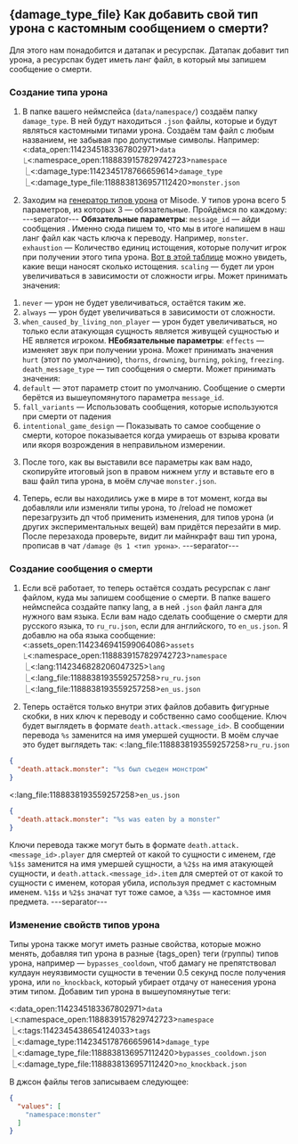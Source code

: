 ## {damage_type_file} Как добавить свой тип урона с кастомным сообщением о смерти?
Для этого нам понадобится и датапак и ресурспак. Датапак добавит тип урона, а ресурспак будет иметь ланг файл, в который мы запишем сообщение о смерти.
### Создание типа урона
1. В папке вашего неймспейса (`data/namespace/`) создаём папку `damage_type`. В ней будут находиться `.json` файлы, которые и будут являться кастомными типами урона. Создаём там файл с любым названием, не забывая про допустимые символы. Например:
<:data_open:1142345183367802971>`data`
⎿<:namespace_open:1188839157829742723>`namespace`
　⎿<:damage_type:1142345178766659614>`damage_type`
　　⎿<:damage_type_file:1188838136957112420>`monster.json`

2. Заходим на [генератор типов урона](https://misode.github.io/damage-type/) от Misode. У типов урона всего 5 параметров, из которых 3 — обязательные. Пройдёмся по каждому:
---separator---
**Обязательные параметры**:
`message_id` — айди сообщения . Именно сюда пишем то, что мы в итоге напишем в наш ланг файл как часть ключа к переводу. Например, `monster`.
`exhaustion` — Количество единиц истощения, которые получит игрок при получении этого типа урона. [Вот в этой таблице](<https://minecraft.wiki/w/Hunger#Exhaustion_level_increase>) можно увидеть, какие вещи наносят сколько истощения.
`scaling` — будет ли урон увеличиваться в зависимости от сложности игры. Может принимать значения:
1) `never` — урон не будет увеличиваться, остаётся таким же.
2) `always` — урон будет увеличиваться в зависимости от сложности.
3) `when_caused_by_living_non_player` — урон будет увеличиваться, но только если атакующая сущность является живущей сущностью и НЕ является игроком.
**НЕобязательные параметры**:
`effects` — изменяет звук при получении урона. Может принимать значения `hurt` (этот по умолчанию), `thorns`, `drowning`, `burning`, `poking`, `freezing`.
`death_message_type` — тип сообщения о смерти. Может принимать значения:
1) `default` — этот параметр стоит по умолчанию. Сообщение о смерти берётся из вышеупомянутого параметра `message_id`.
2) `fall_variants` — Использовать сообщения, которые используются при смерти от падения
3) `intentional_game_design` — Показывать то самое сообщение о смерти, которое показывается когда умираешь от взрыва кровати или якоря возрождения в неправильном измерении.

3. После того, как вы выставили все параметры как вам надо, скопируйте итоговый json в правом нижнем углу и вставьте его в ваш файл типа урона, в моём случае `monster.json`.

4. Теперь, если вы находились уже в мире в тот момент, когда вы добавляли или изменяли типы урона, то /reload не поможет перезагрузить дп чтоб применить изменения, для типов урона (и других экспериментальных вещей) вам придётся перезайти в мир. После перезахода проверьте, видит ли майнкрафт ваш тип урона, прописав в чат `/damage @s 1 <тип урона>`.
---separator---
### Создание сообщения о смерти
1. Если всё работает, то теперь остаётся создать ресурспак с ланг файлом, куда мы запишем сообщение о смерти. В папке вашего неймспейса создайте папку lang, а в ней `.json` файл ланга для нужного вам языка. Если вам надо сделать сообщение о смерти для русского языка, то `ru_ru.json`, если для английского, то `en_us.json`. Я добавлю на оба языка сообщение:
<:assets_open:1142346941599064086>`assets`
⎿<:namespace_open:1188839157829742723>`namespace`
　⎿<:lang:1142346828206047325>`lang`
　　⎿<:lang_file:1188838193559257258>`ru_ru.json`
　　⎿<:lang_file:1188838193559257258>`en_us.json`

2. Теперь остаётся только внутри этих файлов добавить фигурные скобки, в них ключ к переводу и собственно само сообщение. Ключ будет выглядеть в формате `death.attack.<message_id>`. В сообщении перевода `%s` заменится на имя умершей сущности. В моём случае это будет выглядеть так:
<:lang_file:1188838193559257258>`ru_ru.json`
```json
{
  "death.attack.monster": "%s был съеден монстром"
}
```
<:lang_file:1188838193559257258>`en_us.json`
```json
{
  "death.attack.monster": "%s was eaten by a monster"
}
```
Ключи перевода также могут быть в формате `death.attack.<message_id>.player` для смертей от какой то сущности с именем, где `%1$s` заменится на имя умершей сущности, а `%2$s` на имя атакующей сущности,  и `death.attack.<message_id>.item` для смертей от  от какой то сущности с именем, которая убила, используя предмет с кастомным именем. `%1$s` и `%2$s` значат тут тоже самое, а `%3$s` — кастомное имя предмета.
---separator---
### Изменение свойств типов урона
Типы урона также могут иметь разные свойства, которые можно менять, добавляя тип урона в разные {tags_open} теги (группы) типов урона, например — `bypasses_cooldown`, чтоб дамагу не препятствовал кулдаун неуязвимости сущности в течении 0.5 секунд после получения урона, или `no_knockback`, который убирает отдачу от нанесения урона этим типом. Добавим тип урона в вышеупомянутые теги:

<:data_open:1142345183367802971>`data`
⎿<:namespace_open:1188839157829742723>`namespace`
　⎿<:tags:1142345438654124033>`tags`
　　⎿<:damage_type:1142345178766659614>`damage_type`
　　　⎿<:damage_type_file:1188838136957112420>`bypasses_cooldown.json`
　　　⎿<:damage_type_file:1188838136957112420>`no_knockback.json`

В джсон файлы тегов записываем следующее:
```json
{
  "values": [
    "namespace:monster"
  ]
}
```